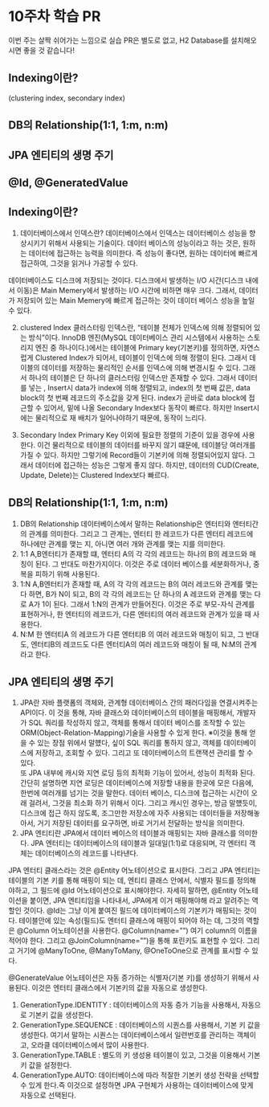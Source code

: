 # **10주차 학습 PR**
이번 주는 살짝 쉬어가는 느낌으로 실습 PR은 별도로 없고, H2 Database를 설치해오시면 좋을 것 같습니다!

## **Indexing이란?**

(clustering index, secondary index)

## **DB의 Relationship(1:1, 1:m, n:m)**

## **JPA 엔티티의 생명 주기**

## **@Id, @GeneratedValue**

## Indexing이란?

1. 데이터베이스에서 인덱스란?
   데이터베이스에서 인덱스는 데이터베이스 성능을 향상시키기 위해서 사용되는 기술이다. 데이터 베이스의 성능이라고 하는 것은, 원하는 데이터에 접근하는 능력을 의미한다.
   즉 성능이 좋다면, 원하는 데이터에 빠르게 접근하여, 그것을 읽거나 가공할 수 있다.

데이터베이스도 디스크에 저장되는 것이다. 디스크에서 발생하는 I/O 시간(디스크 내에서 이동)은 Main Memery에서 발생하는 I/O 시간에 비하면 매우 크다. 그래서, 데이터가 저장되어 있는 Main Memery에 빠르게 접근하는 것이 데이터 베이스 성능을 높일 수 있다.

2. clustered Index
   클러스터링 인덱스란, “테이블 전체가 인덱스에 의해 정렬되어 있는 방식”이다. InnoDB 엔진(MySQL 데이터베이스 관리 시스템에서 사용하는 스토리지 엔진 중 하나이다.)에서는 테이블에 Primary key(기본키)를 정의하면, 자연스럽게 Clustered Index가 되어서, 테이블이 인덱스에 의해 정렬이 된다.  그래서 데이블의 데이터를 저장하는 물리적인 순서를 인덱스에 의해 변경시킬 수 있다. 그래서 하나의 테이블은 단 하나의 클러스터링 인덱스만 존재할 수 있다.
   그래서 데이터를 넣는 , Insert시 data가 index에 의해 정렬되고, index의 첫 번째 값은, data block의 첫 번째 레코드의 주소값을 갖게 된다. index가 곧바로 data block에 접근할 수 있어서, 밑에 나올 Secondary Index보다 동작이 빠르다. 하지만 Insert시에는 물리적으로 재 배치가 일어나야하기 때문에, 동작이 느리다.

3. Secondary Index
   Primary Key 이외에 필요한 정렬의 기준이 있을 경우에 사용한다.
   이건 물리적으로 테이블의 데이터를 바꾸지 않기 떄문에, 테이블당 여러개를 가질 수 있다.
   하지만 그렇기에 Record들이 기본키에 의해 정렬되어있지 않다. 그래서 데이터에 접근하는 성능은 그렇게 좋지 않다. 하지만, 데이터의 CUD(Create, Update, Delete)는 Clustered Index보다 빠르다.

## **DB의 Relationship(1:1, 1:m, n:m)**

1. DB의 Relationship
   데이터베이스에서 말하는 Relationship은 엔터티와 엔터티간의 관계를 의미한다. 그리고 그 관계는, 엔터티 한 레코드가 다른 엔터티 레코드에 하나에만 관계를 맺는 지, 아니면 여러 개와 관계를 맺는 지를 의미한다.
2. 1:1
   A,B엔터티가 존재할 떄, 엔터티 A의 각 각의 레코드는  하나의 B의 레코드와 매칭이 된다. 그 반대도 마찬가지이다. 이것은 주로 데이터 베이스를 세분화하거나, 중복을 피하기 위해 사용된다.
3. 1:N
   A,B엔터티가 존재할 때, A의 각 각의 레코드는 B의 여러 레코드와 관계를 맺는 다 하면, B가 N이 되고, B의 각 각의 레코드는 단 하나의 A 레코드와 관계를 맺는 다로 A가 1이 된다. 그래서 1:N의 관계가 만들어진다. 이것은 주로 부모-자식 관계를 표현하거나, 한 엔터티의 레코드가, 다른 엔터티의 여러 레코드와 관계가 있을 때 사용한다.
4. N:M
   한 엔터티A 의 레코드가 다른 엔터티B 의 여러 레코드와 매칭이 되고, 그 반대도, 엔터티B의 레코드도 다른 엔터티A의 여러 레코드와 매칭이 될 때, N:M의 관계라고 한다.

## **JPA 엔티티의 생명 주기**

1. JPA란
   자바 플랫폼의 객체와, 관계형 데이터베이스 간의 패러다임을 연결시켜주는 API이다. 이 것을 통해, 자바 클래스와 데이터베이스의 테이블을 매핑해서, 개발자가 SQL 쿼리를 작성하지 않고, 객체를 통해서 데이터 베이스를 조작할 수 있는 ORM(Object-Relation-Mapping)기술을 사용할 수 있게 한다.
   ※이것을 통해 얻을 수 있는 장점
   위에서 말헀다, 싶이 SQL 쿼리를 통하지 않고, 객체를 데이터베이스에 저장하고, 조회할 수 있다.
   그리고 또 데이터베이스의 트랜잭션 관리를 할 수 있다.  
   또 JPA 내부에 캐시와 지연 로딩 등의 최적화 기능이 있어서, 성능이 최적화 된다.
   간단히 설명하면 지연 로딩은 데이터베이스에 저장할 내용을 한곳에 모은 다음에, 한번에 여러개를 넘기는 것을 말한다. 데이터 베이스, 디스크에 접근하는  시간이 오래 걸려서, 그것을 최소화 하기 위해서 이다.
   그리고 캐시인 경우는, 방금 말헀듯이, 디스크에 접근 하지 않도록, 조그만한 저장소에 자주 사용되는 데이터들을 저장해놓아서, 거기 저장된 데이터를 요구하면, 바로 거기서 전달하는 방식을 의미한다.
2. JPA 엔티티란
   JPA에서 데이터 베이스의 테이블과 매핑되는 자바 클래스를 의미한다. JPA 엔터티는 데이터베이스의 테이블과 일대일(1:1)로 대응되며, 각 엔터티 객체는 데이터베이스의 레코드를 나타낸다.

JPA 엔터티 클래스라는 것은 @Entity 어노테이션으로 표시한다.
그리고 JPA 엔티티는 테이블의 기본 키를 통해 매핑이 되는 데, 엔티티 클래스 안에서, 식별자 필드를 정의해야하고, 그 필드에 @Id 어노테이션으로 표시해야한다.
자세히 말하면, @Entity 어노테이션을 붙이면, JPA 엔티티임을 나타내서, JPA에게 이거 매핑해야해 라고 알려주는 역할인 것이다.
@Id는 그냥 이게 붙여진 필드에 데이터베이스의 기본키가 매핑되는 것이다. 테이블안에 있는 속성(필드)도 엔터티 클래스에 매핑이 되어야 하는 데, 그것의 역할은 @Column 어노테이션을 사용한다.
@Column(name=””) 여기 column의 이름을 적어야 한다.
그리고 @JoinColumn(name=””)을 통해 포린키도 표현할 수 있다. 그리고 거기에 @ManyToOne, @ManyToMany, @OneToOne으로 관계를 표시할 수 있다.

@GenerateValue 어노테이션은 자동 증가하는 식별자(기본 키)를 생성하기 위해서 사용된다. 이것은 엔터티 클래스에서 기본키의 값을 자동으로 생성한다.
1) GenerationType.IDENTITY : 데이터베이스의 자동 증가 기능을 사용해서, 자동으로 기본키 값을 생성한다.
2) GenerationType.SEQUENCE : 데이터베이스의 시퀀스를 사용해서, 기본 키 값을 생성한다. 여기서 말하는 시퀀스는 데이터베이스에서 일련번호를 관리하는 객체이고, 오라클 데이터베이스에서 많이 사용한다.
3) GenerationType.TABLE : 별도의 키 생성용 테이블이 있고, 그것을 이용해서 기본키 값을 설정한다.
4) GenerationType.AUTO: 데이터베이스에 따라 적잘한 기본키 생성 전략을 선택할 수 있게 한다.즉 이것으로 설정하면 JPA 구현체가 사용하는 데이터베이스에 맞게 자동으로 선택된다.